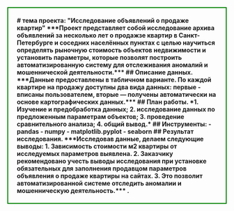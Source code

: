 <div style="border:solid green 2px; padding: 20px">
<b> # тема проекта: "Исследование объявлений о продаже квартир" 
 ***Проект представляет собой исследование архива объявлений за несколько лет о продажзе квартир в Санкт-Петербурге и соседних населённых пунктах с целью научиться определять рыночную стоимость объектов недвижимости и установить параметры, которые позволят построить автоматизированную систему для отслеживания аномалий и мошеннической деятельности.***
 ## Описание данных.
***Данные предоставлены в табличном варианте. По каждой квартире на продажу доступны два вида данных: первые - вписаны пользователем, вторые — получены автоматически на основе картографических данных.*** 
## План работы.
*1.	Изучение и предобработка данных;
2.	исследование данных по предложенным параметрам объектов;
3.	проведение сравнительного анализа;
4.	общий вывод.*
## Инструменты:
-	pandas 
-	 numpy 
-	matplotlib.pyplot 
-	seaborn
 ## Результат исследования.
***Исследовав данные, делаем следующие выводы:
1.	Зависимость стоимости м2 квартиры от исследуемых параметров выявлена.
2.	Заказчику рекомендовано учесть выводы исследования при установке обязательных для заполнения продавцом параметров объявления о продаже квартиры на сайтах.
3.	Это позволит автоматизированной системе отследить аномалии и мошенническую деятельность.*** .</div></b>



